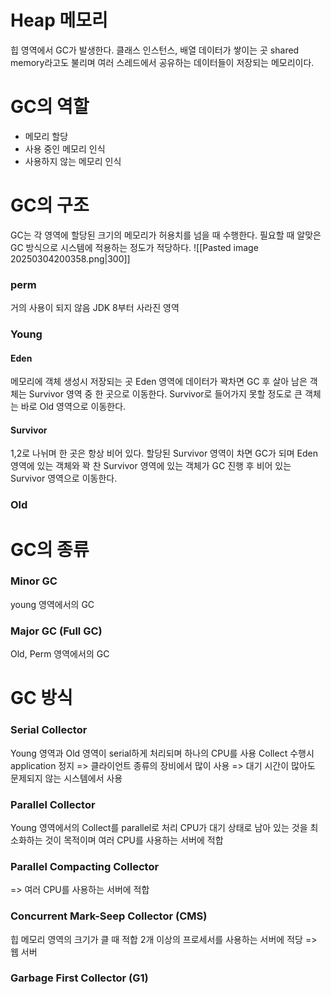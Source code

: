 # Heap 메모리
힙 영역에서 GC가 발생한다.
클래스 인스턴스, 배열 데이터가 쌓이는 곳
shared memory라고도 불리며 여러 스레드에서 공유하는 데이터들이 저장되는 메모리이다.
# GC의 역할
- 메모리 할당
- 사용 중인 메모리 인식
- 사용하지 않는 메모리 인식
# GC의 구조
GC는 각 영역에 할당된 크기의 메모리가 허용치를 넘을 때 수행한다.
필요할 때 알맞은 GC 방식으로 시스템에 적용하는 정도가 적당하다.
![[Pasted image 20250304200358.png|300]]
### perm
거의 사용이 되지 않음
JDK 8부터 사라진 영역
### Young
#### Eden
메모리에 객체 생성시 저장되는 곳
Eden 영역에 데이터가 꽉차면 GC 후 살아 남은 객체는 Survivor 영역 중 한 곳으로 이동한다.
Survivor로 들어가지 못할 정도로 큰 객체는 바로 Old 영역으로 이동한다.
#### Survivor
1,2로 나뉘며 한 곳은 항상 비어 있다.
할당된 Survivor 영역이 차면 GC가 되며 Eden 영역에 있는 객체와 꽉 찬 Survivor 영역에 있는 객체가 GC 진행 후 비어 있는 Survivor 영역으로 이동한다.
### Old

# GC의 종류
### Minor GC
young 영역에서의 GC
### Major GC (Full GC)
Old, Perm 영역에서의 GC

# GC 방식

### Serial Collector
Young 영역과 Old 영역이 serial하게 처리되며 하나의 CPU를 사용
Collect 수행시 application 정지
=> 클라이언트 종류의 장비에서 많이 사용
=> 대기 시간이 많아도 문제되지 않는 시스템에서 사용
### Parallel Collector
Young 영역에서의 Collect를 parallel로 처리
CPU가 대기 상태로 남아 있는 것을 최소화하는 것이 목적이며 여러 CPU를 사용하는 서버에 적합

### Parallel Compacting Collector
=> 여러 CPU를 사용하는 서버에 적합
### Concurrent Mark-Seep Collector (CMS)
힙 메모리 영역의 크기가 클 때 적합
2개 이상의 프로세서를 사용하는 서버에 적당 => 웹 서버
### Garbage First Collector (G1)
